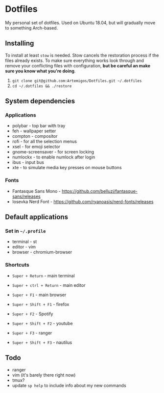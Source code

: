 # Dotfiles

My personal set of dotfiles. Used on Ubuntu 18.04, but will gradually move to something Arch-based.

## Installing

To install at least `stow` is needed. Stow cancels the restoration process if the files already exists.
To make sure everything works look through and remove your conflicting files with configuration, **but be careful an make sure you know what you're doing**.

1. `git clone git@github.com:Artemigos/Dotfiles.git ~/.dotfiles`
2. `cd ~/.dotfiles && ./restore`

## System dependencies

### Applications

- polybar - top bar with tray
- feh - wallpaper setter
- compton - compositor
- rofi - for all the selection menus
- xsel - for emoji selector
- gnome-screensaver - for screen locking
- numlockx - to enable numlock after login
- ibus - input bus
- xte - to simulate media key presses on mouse buttons

### Fonts

- Fantasque Sans Mono - <https://github.com/belluzj/fantasque-sans/releases>
- Iosevka Nerd Font - <https://github.com/ryanoasis/nerd-fonts/releases>

## Default applications

### Set in `~/.profile`

- terminal - st
- editor - vim
- browser - chromium-browser

### Shortcuts

- `Super + Return` - main terminal
- `Super + ctrl + Return` - main editor

- `Super + F1` - main browser
- `Super + Shift + F1` - firefox

- `Super + F2` - Spotify
- `Super + Shift + F2` - youtube

- `Super + F3` - ranger
- `Super + Shift + F3` - nautilus

## Todo

- ranger
- vim (it's barely there right now)
- tmux?
- update `sp help` to include info about my new commands
